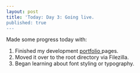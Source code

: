 ```yaml
---
layout: post
title: 'Today: Day 3: Going live.
published: true
---
```


Made some progress today with:
1. Finished my development <a href="/portfolio/"> portfolio </a> pages.
2. Moved it over to the root directory via Filezilla.
3. Began learning about font styling or typography.

